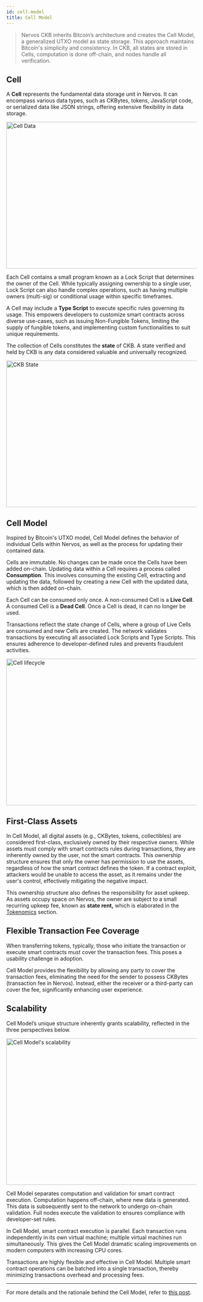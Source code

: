 ```yaml
---
id: cell-model
title: Cell Model
---
```


> Nervos CKB inherits Bitcoin’s architecture and creates the Cell Model, a generalized UTXO model as state storage.
> This approach maintains Bitcoin's simplicity and consistency.
> In CKB, all states are stored in Cells, computation is done off-chain, and nodes handle all verification.


## Cell

A **Cell** represents the fundamental data storage unit in Nervos. It can encompass various data types, such as CKBytes, tokens, JavaScript code, or serialized data like JSON strings, offering extensive flexibility in data storage.

<img src="/img/cell/cell-data.png" alt="Cell Data" width="688" height="387" />

Each Cell contains a small program known as a Lock Script that determines the owner of the Cell. While typically assigning ownership to a single user, Lock Script can also handle complex operations, such as having multiple owners (multi-sig) or conditional usage within specific timeframes.

A Cell may include a **Type Script** to execute specific rules governing its usage. This empowers developers to customize smart contracts across diverse use-cases, such as issuing Non-Fungible Tokens, limiting the supply of fungible tokens, and implementing custom functionalities to suit unique requirements.

The collection of Cells constitutes the **state** of CKB. A state verified and held by CKB is any data considered valuable and universally recognized.

<img src="/img/cell/cell-ckb-state.png" alt="CKB State" width="688" height="387" />


## Cell Model

Inspired by Bitcoin's UTXO model, Cell Model defines the behavior of individual Cells within Nervos, as well as the process for updating their contained data.

Cells are immutable. No changes can be made once the Cells have been added on-chain. Updating data within a Cell requires a process called **Consumption**. This involves consuming the existing Cell, extracting and updating the data, followed by creating a new Cell with the updated data, which is then added on-chain. 

Each Cell can be consumed only once. A non-consumed Cell is a **Live Cell**. A consumed Cell is a **Dead Cell**. Once a Cell is dead, it can no longer be used.

Transactions reflect the state change of Cells, where a group of Live Cells are consumed and new Cells are created. The network validates transactions by executing all associated Lock Scripts and Type Scripts. This ensures adherence to developer-defined rules and prevents fraudulent activities.

<img src="/img/cell/cell-lifecycle.png" alt="Cell lifecycle" width="688" height="387" />

## First-Class Assets

In Cell Model, all digital assets (e.g., CKBytes, tokens, collectibles) are considered first-class, exclusively owned by their respective owners. While assets must comply with smart contracts rules during transactions, they are inherently owned by the user, not the smart contracts. This ownership structure ensures that only the owner has permission to use the assets, regardless of how the smart contract defines the token. If a contract exploit, attackers would be unable to access the asset, as it remains under the user's control, effectively mitigating the negative impact.

This ownership structure also defines the responsibility for asset upkeep. As assets occupy space on Nervos, the owner are subject to a small recurring upkeep fee, known as **state rent,** which is elaborated in the [Tokenomics](/docs/tech-explanation/economics) section.

## Flexible Transaction Fee Coverage

When transferring tokens, typically, those who initiate the transaction or execute smart contracts must cover the transaction fees. This poses a usability challenge in adoption. 

Cell Model provides the flexibility by allowing any party to cover the transaction fees, eliminating the need for the sender to possess CKBytes (transaction fee in Nervos). Instead, either the receiver or a third-party can cover the fee, significantly enhancing user experience.

## Scalability

Cell Model’s unique structure inherently grants scalability, reflected in the three perspectives below.

<img src="/img/cell/cell-scalability.png" alt="Cell Model's scalability" width="688" height="387" />

Cell Model separates computation and validation for smart contract execution. Computation happens off-chain, where new data is generated. This data is subsequently sent to the network to undergo on-chain validation. Full nodes execute the validation to ensures compliance with developer-set rules.

In Cell Model, smart contract execution is parallel. Each transaction runs independently in its own virtual machine; multiple virtual machines run simultaneously. This gives the Cell Model dramatic scaling improvements on modern computers with increasing CPU cores.

Transactions are highly flexible and effective in Cell Model. Multiple smart contract operations can be batched into a single transaction, thereby minimizing transactions overhead and processing fees.

***

For more details and the rationale behind the Cell Model, refer to [this post](https://medium.com/nervosnetwork/https-medium-com-nervosnetwork-cell-model-7323fca57571).
